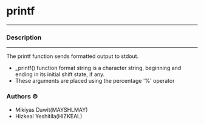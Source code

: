 # printf

---------

### Description

------------


The printf function sends formatted output to stdout.
* _printf() function format string is a character string, beginning and ending in its initial shift state, if any. 
* These arguments are placed using the percentage '%' operator


### Authors &copy;

- Mikiyas Dawit(MAYSHLMAY)
- Hizkeal Yeshitila(HIZKEAL)
